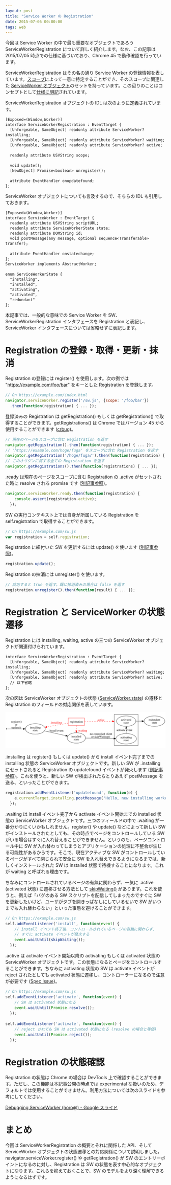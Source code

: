 ```yaml
---
layout: post
title: "Service Worker の Registration"
date: 2015-07-05 00:00:00
tags: web
---
```


今回は Service Worker の中で最も重要なオブジェクトであろう ServiceWorkerRegistration について詳しく紹介します。なお、この記事は 2015/07/05 時点での仕様に基づいており、Chrome 45 で動作確認を行っています。

ServiceWorkerRegistration はその名の通り Service Worker の登録情報を表しています。[スコープ](/2015/02/28/service-worker-scope-and-page-control/)によって一意に特定することができ、そのスコープに関連した [ServiceWorker オブジェクト](https://slightlyoff.github.io/ServiceWorker/spec/service_worker/index.html#service-worker-obj)のセットを持っています。この辺りのことはコンセプトとして[仕様に明記](https://slightlyoff.github.io/ServiceWorker/spec/service_worker/#service-worker-registration-concept)されています。

ServiceWorkerRegistration オブジェクトの IDL は次のように定義されています。

```
[Exposed=(Window,Worker)]
interface ServiceWorkerRegistration : EventTarget {
  [Unforgeable, SameObject] readonly attribute ServiceWorker? installing;
  [Unforgeable, SameObject] readonly attribute ServiceWorker? waiting;
  [Unforgeable, SameObject] readonly attribute ServiceWorker? active;

  readonly attribute USVString scope;

  void update();
  [NewObject] Promise<boolean> unregister();

  attribute EventHandler onupdatefound;
};
```

ServiceWorker オブジェクトについても言及するので、そちらの IDL も引用しておきます。

```
[Exposed=(Window,Worker)]
interface ServiceWorker : EventTarget {
  readonly attribute USVString scriptURL;
  readonly attribute ServiceWorkerState state;
  readonly attribute DOMString id;
  void postMessage(any message, optional sequence<Transferable> transfer);

  attribute EventHandler onstatechange;
};
ServiceWorker implements AbstractWorker;

enum ServiceWorkerState {
  "installing",
  "installed",
  "activating",
  "activated",
  "redundant"
};
```

本記事では、一般的な意味での Service Worker を SW、ServiceWorkerRegistration インタフェースを Registration と表記し、ServiceWorker インタフェースについては省略せずに表記します。

# Registration の登録・取得・更新・抹消

Registration の登録には register() を使用します。次の例では "https://example.com/foo/bar" をキーとした Registration を登録します。

```js
// On https://example.com/index.html
navigator.serviceWorker.register('/sw.js', {scope: '/foo/bar'})
  .then(function(registration) { ... });
```

登録済みの Registration は getRegistration() もしくは getRegistrations() で取得することができます。getRegistrations() は Chrome ではバージョン 45 から使用することができます ([crbug](http://crbug.com/478382))。

```js
// 現在のページをスコープに含む Registration を返す
navigator.getRegistration().then(function(registration) { ... });
// 'https://example.com/hoge/fuga' をスコープに含む Registration を返す
navigator.getRegistration('/hoge/fuga/').then(function(registration) { ... });
// このオリジンに属する全ての Registration を返す
navigator.getRegistrations().then(function(registrations) { ... });
```

.ready は現在のページをスコープに含む Registration の .active がセットされた時に resolve される promise です ([別記事参照](http://qiita.com/nhiroki/items/eb16b802101153352bba#%E3%82%B3%E3%83%B3%E3%83%88%E3%83%AD%E3%83%BC%E3%83%AB%E3%81%99%E3%82%8B%E3%82%BF%E3%82%A4%E3%83%9F%E3%83%B3%E3%82%B0))。

```js
navigator.serviceWorker.ready.then(function(registration) {
    console.assert(registration.active);
  });
```

SW の実行コンテキスト上では自身が所属している Registration を self.registration で取得することができます。

```js
// On https://example.com/sw.js
var registration = self.registration;
```

Registration に紐付いた SW を更新するには update() を使います ([別記事参照](/2015/06/22/service-worker-update/))。

```js
registration.update();
```

Registration の抹消には unregister() を使います。

```js
// 成功すると true を返す。既に抹消済みの場合は false を返す
registration.unregister().then(function(result) { ... });
```

# Registration と ServiceWorker の状態遷移

Registration には installing, waiting, active の三つの ServiceWorker オブジェクトが関連付けられています。

```
interface ServiceWorkerRegistration : EventTarget {
  [Unforgeable, SameObject] readonly attribute ServiceWorker? installing;
  [Unforgeable, SameObject] readonly attribute ServiceWorker? waiting;
  [Unforgeable, SameObject] readonly attribute ServiceWorker? active;
  // 以下省略
};
```

次の図は ServiceWorker オブジェクトの状態 ([ServiceWorker.state](https://slightlyoff.github.io/ServiceWorker/spec/service_worker/index.html#service-worker-state)) の遷移と Registration のフィールドの対応関係を表しています。

[![ServiceWorkerRegistration](/images/service-worker-registration.png)](/images/service-worker-registration.png)

.installing は register() もしくは update() から install イベント完了までの installing 状態の ServiceWorker オブジェクトです。新しい SW が .installing にセットされると Registration の updatefound イベントが発火します ([別記事参照](/2015/06/22/service-worker-update))。これを使うと、新しい SW が検出されたらとりあえず postMessage を送る、といったことができます。

```js
registration.addEventListener('updatefound', function(e) {
    e.currentTarget.installing.postMessage('Hello, new installing worker!');
  });
```

.waiting は install イベント完了から activate イベント開始までの installed 状態の ServiceWorker オブジェクトです。三つのフィールドの中で .waiting が一番分かりにくいかもしれません。register() や update() などによって新しい SW がインストールされたとしても、その時点でページをコントロールしている SW がいる場合はすぐに入れ替えることができません。というのも、ページコントロール中に SW が入れ替わってしまうとアプリケーションの処理に不整合が生じる可能性があるからです。そこで、現在アクティブな SW がコントロールしているページがすべて閉じられて安全に SW を入れ替えできるようになるまでは、新しくインストールされた SW は installed 状態で待機することになります。これが waiting と呼ばれる理由です。

ちなみにコントロールされているページの有無に関わらず、一気に .active (activated 状態) に遷移させる方法として [skipWaiting()](https://slightlyoff.github.io/ServiceWorker/spec/service_worker/index.html#service-worker-global-scope-skipwaiting) があります。これを使うと、例えば「バグのある SW スクリプトを配信してしまったのですぐに SW を更新したいけど、ユーザがタブを開きっぱなしにしているせいで SW がいつまでも入れ替わらない」といった事態を避けることができます。

```js
// On https://example.com/sw.js
self.addEventListener('install', function(event) {
    // install イベント終了後、コントロールされているページの有無に関わらず、
    // すぐに activate イベントが発火する
    event.waitUntil(skipWaiting());
  });
```

.active は activate イベント開始以降の activating もしくは activated 状態の ServiceWorker オブジェクトです。この状態になるとページをコントロールすることができます。ちなみに activating 状態の SW は activate イベントが reject されたとしても activated 状態に遷移し、コントローラーになるので注意が必要です ([Spec Issue](https://github.com/slightlyoff/ServiceWorker/issues/659#issuecomment-95244473))。

```js
// On https://example.com/sw.js
self.addEventListener('activate', function(event) {
    // SW は activated 状態になる
    event.waitUntil(Promise.resolve());
  });

self.addEventListener('activate', function(event) {
    // reject されても SW は activated 状態になる (resolve の場合と等価)
    event.waitUntil(Promise.reject());
  });
```

# Registration の状態確認

Registration の状態は Chrome の場合は DevTools 上で確認することができます。ただし、この機能は本記事公開の時点では experimental な扱いのため、デフォルトでは使用することができません。利用方法については次のスライドを参考にしてください。

[Debugging ServiceWorker (horo@) - Google スライド](https://docs.google.com/presentation/d/1DKu4RZigLvM5XUq3ovsgffQBIHrro5-pii4qEJuyvrQ/edit?usp=sharing)

# まとめ

今回は ServiceWorkerRegistration の概要とそれに関係した API、そして ServiceWorker オブジェクトの状態遷移との対応関係について説明しました。navigator.serviceWorker.register() や getRegistration() が SW のエントリーポイントになるのに対し、Registration は SW の状態を表す中心的なオブジェクトになります。これらを抑えておくことで、SW のモデルをより深く理解できるようになるはずです。
